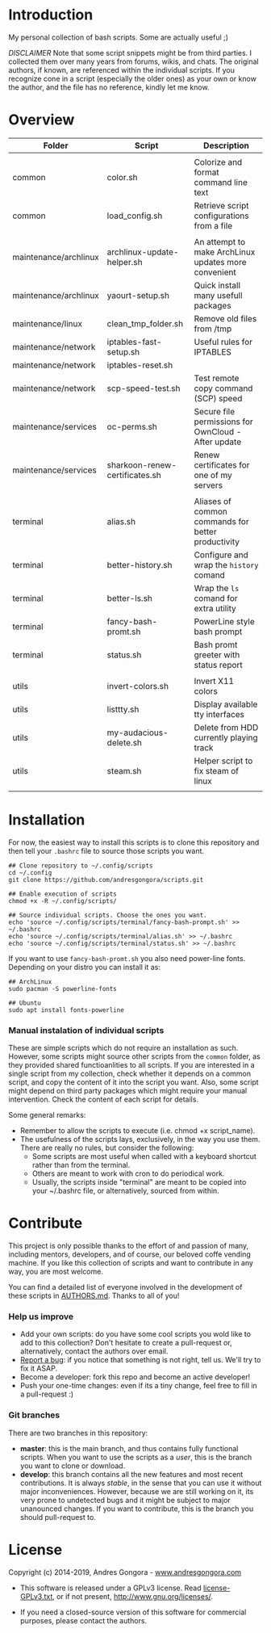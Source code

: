 <!--------------------------------------+-------------------------------------->
#                                  Introduction
<!--------------------------------------+-------------------------------------->
My personal collection of bash scripts. Some are actually useful ;)


*DISCLAIMER*
Note that some script snippets might be from third parties.
I collected them over many years from forums, wikis, and chats.
The original authors, if known, are referenced within the individual scripts.
If you recognize cone in a script (especially the older ones) as your own
or know the author, and the file has no reference, kindly let me know.




<!--------------------------------------+-------------------------------------->
#                                    Overview
<!--------------------------------------+-------------------------------------->

| Folder                	| Script                         	| Description                                          	|
|-----------------------	|--------------------------------	|------------------------------------------------------	|
|                       	|                                	|                                                      	|
| common                      	| color.sh                           	| Colorize and format command line text                	|
| common                      	| load_config.sh                      	| Retrieve script configurations from a file        	|
|                       	|                                	|                                                      	|
| maintenance/archlinux 	| archlinux-update-helper.sh     	| An attempt to make ArchLinux updates more convenient 	|
| maintenance/archlinux 	| yaourt-setup.sh               	| Quick install many usefull packages                  	|
| maintenance/linux     	| clean_tmp_folder.sh            	| Remove old files from /tmp                           	|
| maintenance/network   	| iptables-fast-setup.sh         	| Useful rules for IPTABLES                            	|
| maintenance/network   	| iptables-reset.sh              	|                                                      	|
| maintenance/network   	| scp-speed-test.sh              	| Test remote copy command (SCP) speed                 	|
| maintenance/services  	| oc-perms.sh                    	| Secure file permissions for OwnCloud - After update  	|
| maintenance/services  	| sharkoon-renew-certificates.sh 	| Renew certificates for one of my servers             	|
|                       	|                                	|                                                      	|
| terminal              	| alias.sh                      	| Aliases of common commands for better productivity   	|
| terminal              	| better-history.sh                   	| Configure and wrap the `history` comand             	|
| terminal              	| better-ls.sh                   	| Wrap the `ls` comand for extra utility              	|
| terminal              	| fancy-bash-promt.sh            	| PowerLine style bash prompt                           |
| terminal              	| status.sh                      	| Bash promt greeter with status report               	|
|                       	|                                	|                                                      	|
| utils                    	| invert-colors.sh                 	| Invert X11 colors                                    	|
| utils                    	| listtty.sh                        	| Display available tty interfaces                     	|
| utils                    	| my-audacious-delete.sh            	| Delete from HDD currently playing track              	|
| utils                    	| steam.sh                          	| Helper script to fix steam of linux                  	|
|                       	|                                	|                                                      	|





<!--------------------------------------+-------------------------------------->
#                                  Installation
<!--------------------------------------+-------------------------------------->

For now, the easiest way to install this scripts is to clone this repository
and then tell your `.bashrc` file to source those scripts you want.

```
## Clone repository to ~/.config/scripts
cd ~/.config
git clone https://github.com/andresgongora/scripts.git

## Enable execution of scripts
chmod +x -R ~/.config/scripts/

## Source individual scripts. Choose the ones you want.
echo 'source ~/.config/scripts/terminal/fancy-bash-prompt.sh' >> ~/.bashrc
echo 'source ~/.config/scripts/terminal/alias.sh' >> ~/.bashrc
echo 'source ~/.config/scripts/terminal/status.sh' >> ~/.bashrc
```

If you want to use `fancy-bash-promt.sh` you also need power-line fonts.
Depending on your distro you can install it as:

```
## ArchLinux
sudo pacman -S powerline-fonts
```

```
## Ubuntu
sudo apt install fonts-powerline
```


### Manual instalation of individual scripts
These are simple scripts which do not require an installation as such.
However, some scripts might source other scripts from the `common` folder,
as they provided shared functioanlities to all scripts. If you are interested
in a single script from my collection, check whether it depends on a common
script, and copy the content of it into the script you want.
Also, some script might depend on third party packages which might require
your manual intervention. Check the content of each script for details.

Some general remarks:

* Remember to allow the scripts to execute (i.e. chmod +x script_name).
* The usefulness of the scripts lays, exclusively, in the way you use them.
  There are really no rules, but consider the following:
	* Some scripts are most useful when called with a keyboard shortcut 
	  rather than from the terminal. 
	* Others are meant to work with cron to do periodical work.
	* Usually, the scripts inside "terminal" are meant to be copied into 
	  your ~/.bashrc file, or alternatively, sourced from within.




<!--------------------------------------+-------------------------------------->
#                                   Contribute
<!--------------------------------------+-------------------------------------->

This project is only possible thanks to the effort of and passion of many, 
including mentors, developers, and of course, our beloved coffe vending machine.
If you like this collection of scripts and want to contribute in any way,
you are most welcome.

You can find a detailed list of everyone involved in the development of
these scripts in [AUTHORS.md](AUTHORS.md). Thanks to all of you!



### Help us improve

* Add your own scripts: do you have some cool scripts you wold like to 
  add to this collection? Don't hesitate to create a pull-request or,
  alternatively, contact the authors over email.
* [Report a bug](https://github.com/andresgongora/scripts/issues): 
  if you notice that something is not right, tell us. 
  We'll try to fix it ASAP.
* Become a developer: fork this repo and become an active developer!
* Push your one-time changes: even if its a tiny change, 
  feel free to fill in a pull-request :)



### Git branches

There are two branches in this repository:

* **master**: this is the main branch, and thus contains fully functional 
  scripts. When you want to use the scripts as a _user_, 
  this is the branch you want to clone or download.
* **develop**: this branch contains all the new features and most recent 
  contributions. It is always _stable_, in the sense that you can use it
  without major inconveniences. However, because we are still working on it,
  its very prone to undetected bugs and it might be subject to major
  unanounced changes. If you want to contribute, this is the branch 
  you should pull-request to.




<!--------------------------------------+-------------------------------------->
#                                    License
<!--------------------------------------+-------------------------------------->

Copyright (c) 2014-2019, Andres Gongora - www.andresgongora.com

* This software is released under a GPLv3 license.
  Read [license-GPLv3.txt](LICENSE),
  or if not present, <http://www.gnu.org/licenses/>.

* If you need a closed-source version of this software
  for commercial purposes, please contact the authors.

